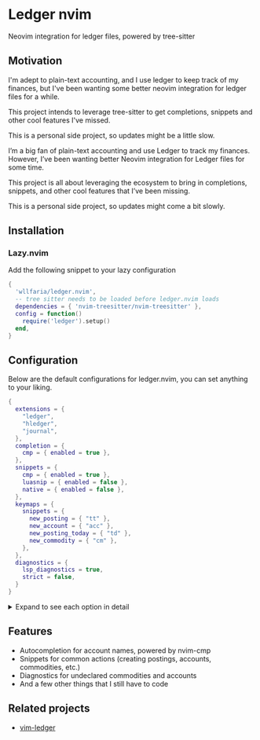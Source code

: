 # Ledger nvim

Neovim integration for ledger files, powered by tree-sitter

## Motivation

I'm adept to plain-text accounting, and I use ledger to keep track of my
finances, but I've been wanting some better neovim integration for ledger
files for a while.

This project intends to leverage tree-sitter to get completions, snippets
and other cool features I've missed.

This is a personal side project, so updates might be a little slow.

I’m a big fan of plain-text accounting and use Ledger to track my finances.
However, I’ve been wanting better Neovim integration for Ledger files for
some time.

This project is all about leveraging the ecosystem to bring in completions,
snippets, and other cool features that I’ve been missing.

This is a personal side project, so updates might come a bit slowly.

## Installation

### Lazy.nvim

Add the following snippet to your lazy configuration

```lua
{
  'wllfaria/ledger.nvim',
  -- tree sitter needs to be loaded before ledger.nvim loads
  dependencies = { 'nvim-treesitter/nvim-treesitter' },
  config = function()
    require('ledger').setup()
  end,
}
```

## Configuration

Below are the default configurations for ledger.nvim, you can set anything
to your liking.

```lua
{
  extensions = {
    "ledger",
    "hledger",
    "journal",
  },
  completion = {
    cmp = { enabled = true },
  },
  snippets = {
    cmp = { enabled = true },
    luasnip = { enabled = false },
    native = { enabled = false },
  },
  keymaps = {
    snippets = {
      new_posting = { "tt" },
      new_account = { "acc" },
      new_posting_today = { "td" },
      new_commodity = { "cm" },
    },
  },
  diagnostics = {
    lsp_diagnostics = true,
    strict = false,
  }
}
```

<details>
<summary>Expand to see each option in detail</summary>

- The `extensions` field lets you specify which file extensions should be recognized
  as Ledger files. The plugin will parse these files to extract account names,
  commodities, and other info used for autocompletion and diagnostics.
- The `completion` field controls which completion engine is used for account and
  commodities completion. Right now, we only support nvim-cmp, but this will expand
  soon. You can disable completion by setting the enabled value to false.
- The `snippets` field defines which snippet engine you want to use. Currently, we
  support native, cmp, and luasnip, with cmp being the default.
  - `cmp`: This sets up snippets as a completion source in nvim-cmp, offering snippet
    autocompletion. It works well even when combined with luasnip.
  - `native`: This uses vim.snippet.expand and sets keymaps for each snippet based on
    the keymaps field. It’s a bit clunky, but it’s an option if you prefer it.
  - `luasnip`: This integrates with luasnip to add snippets to Ledger files. It also
    works smoothly alongside nvim-cmp.
- The `keymaps` field defines key mappings for different parts of the plugin:
  - The `snippets` section defines keymaps or triggers for snippets. If you're using
    native as your snippet engine, this will set the actual keymap in Neovim. You can
    disable a snippet by either removing it from the list or removing its triggers.
- The `diagnostics` field lets you customize how diagnostics work in Ledger:
  - `lsp_diagnostics` sets diagnostics using vim.diagnostic.set, so it works like an
    LSP diagnostic, populating your workspace diagnostics.
  - `strict` ensures that undeclared commodities and accounts are treated as errors
    rather than warnings.
  
</details>

## Features

- Autocompletion for account names, powered by nvim-cmp
- Snippets for common actions (creating postings, accounts, commodities, etc.)
- Diagnostics for undeclared commodities and accounts
- And a few other things that I still have to code

## Related projects

- [vim-ledger](https://github.com/ledger/vim-ledger)
